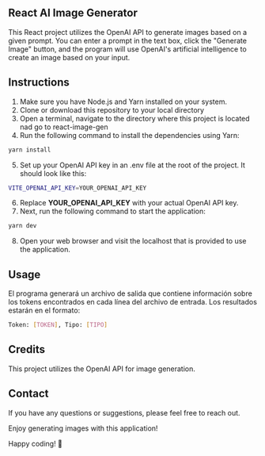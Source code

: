 ## React AI Image Generator

This React project utilizes the OpenAI API to generate images based on a given prompt. You can enter a prompt in the text box, click the "Generate Image" button, and the program will use OpenAI's artificial intelligence to create an image based on your input.

## Instructions

1. Make sure you have Node.js and Yarn installed on your system.
2. Clone or download this repository to your local directory
3. Open a terminal, navigate to the directory where this project is located nad go to react-image-gen
4. Run the following command to install the dependencies using Yarn:

```bash
yarn install
```

5. Set up your OpenAI API key in an .env file at the root of the project. It should look like this:

```bash
VITE_OPENAI_API_KEY=YOUR_OPENAI_API_KEY
```

6. Replace **YOUR_OPENAI_API_KEY** with your actual OpenAI API key.
7. Next, run the following command to start the application:

```bash
yarn dev
```
8. Open your web browser and visit the localhost that is provided to use the application.
## Usage

El programa generará un archivo de salida que contiene información sobre los tokens encontrados en cada línea del archivo de entrada. Los resultados estarán en el formato:

```bash
Token: [TOKEN], Tipo: [TIPO]
```
## Credits

This project utilizes the OpenAI API for image generation.

## Contact
If you have any questions or suggestions, please feel free to reach out.

Enjoy generating images with this application! 

Happy coding! 🚀
